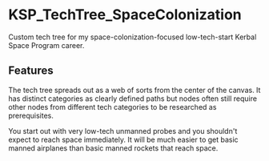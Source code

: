 # KSP_TechTree_SpaceColonization
Custom tech tree for my space-colonization-focused low-tech-start Kerbal Space Program career.

## Features
The tech tree spreads out as a web of sorts from the center of the canvas. It has distinct categories as clearly defined paths but nodes often still require other nodes from different tech categories to be researched as prerequisites.

You start out with very low-tech unmanned probes and you shouldn't expect to reach space immediately. It will be much easier to get basic manned airplanes than basic manned rockets that reach space.